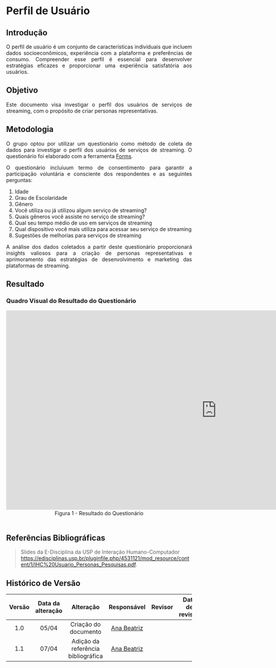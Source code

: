 # Perfil de Usuário

## Introdução

<div align="justify">
O perfil de usuário é um conjunto de características individuais que incluem dados socioeconômicos, experiência com a plataforma e preferências de consumo. Compreender esse perfil é essencial para desenvolver estratégias eficazes e proporcionar uma experiência satisfatória aos usuários.
</div>

## Objetivo

<div align="justify">
Este documento visa investigar o perfil dos usuários de serviços de streaming, com o propósito de criar personas representativas.
</div>

## Metodologia

<div align="justify">
O grupo optou por utilizar um questionário como método de coleta de dados para investigar o perfil dos usuários de serviços de streaming. O questionário foi elaborado com a ferramenta <a href="https://forms.office.com/">Forms</a>.

O questionário incluiuum termo de consentimento para garantir a participação voluntária e consciente dos respondentes e as seguintes perguntas:

1. Idade
2. Grau de Escolaridade
3. Gênero
4. Você utiliza ou já utilizou algum serviço de streaming?
5. Quais gêneros você assiste no serviço de streaming?
6. Qual seu tempo médio de uso em serviços de streaming
7. Qual dispositivo você mais utiliza para acessar seu serviço de streaming
8. Sugestões de melhorias para serviços de streaming

 A análise dos dados coletados a partir deste questionário proporcionará insights valiosos para a criação de personas representativas e aprimoramento das estratégias de desenvolvimento e marketing das plataformas de streaming.
</div>

## Resultado

### Quadro Visual do Resultado do Questionário

<iframe title="ARQ-Perfil" width="1140" height="541.25" src="https://app.powerbi.com/reportEmbed?reportId=3b98a7d9-0c7c-4356-920c-eb6d8b12f2ca&autoAuth=true&ctid=eb090420-444c-43f7-91f2-4b8da6bfe8e1" frameborder="0" allowFullScreen="true"></iframe>
<div align="center">Figura 1 - Resultado do Questionário</div>
</div>
<br>

## Referências Bibliográficas

> Slides da E-Disciplina da USP de Interação Humano-Computador https://edisciplinas.usp.br/pluginfile.php/4531121/mod_resource/content/1/IHC%20Usuario_Personas_Pesquisas.pdf.


## Histórico de Versão

| Versão | Data da alteração |             Alteração             |                   Responsável                   |                     Revisor                     | Data de revisão |
| :----: | :---------------: | :-------------------------------: | :---------------------------------------------: | :---------------------------------------------: | :-------------: |
|  1.0   |       05/04       |         Criação do documento        | [Ana Beatriz](https://github.com/anabfs) |||
|  1.1   |       07/04       |         Adição da referência bibliográfica       | [Ana Beatriz](https://github.com/anabfs) |||
